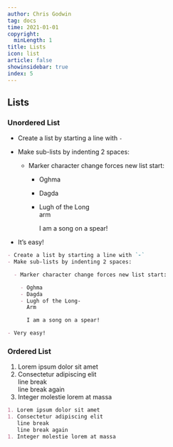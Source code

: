 ```yaml
---
author: Chris Godwin
tag: docs
time: 2021-01-01
copyright:
  minLength: 1
title: Lists
icon: list
article: false
showinsidebar: true
index: 5
---
```


## Lists

### Unordered List

- Create a list by starting a line with `-`
- Make sub-lists by indenting 2 spaces:

  - Marker character change forces new list start:

    - Oghma
    - Dagda
    - Lugh of the Long  
      arm

      I am a song on a spear!

- It’s easy!

```md
- Create a list by starting a line with `-`
- Make sub-lists by indenting 2 spaces:

  - Marker character change forces new list start:

    - Oghma
    - Dagda
    - Lugh of the Long-  
      Arm

      I am a song on a spear!

- Very easy!
```

### Ordered List

1. Lorem ipsum dolor sit amet
1. Consectetur adipiscing elit  
   line break  
   line break again
1. Integer molestie lorem at massa

```md
1. Lorem ipsum dolor sit amet
1. Consectetur adipiscing elit  
   line break  
   line break again
1. Integer molestie lorem at massa
```